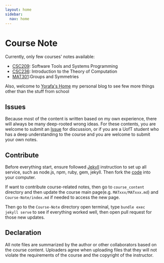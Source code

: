 ```yaml
---
layout: home
sidebar:
  nav: home
---
```


# Course Note

Currently, only few courses' notes available:
- [CSC209](./course_content/CSC209/CSC209): Software Tools and Systems Programming
- [CSC236](./course_content/CSC236/CSC236): Introduction to the Theory of Computation
- [MAT301](./course_content/MAT301/MAT301):Groups and Symmetries 

Also, welcome to [Yorafa's Home](https://yorafa.com/) my personal blog to see few more things other than the stuff from school
## Issues

Because most of the content is written based on my own experience, there will always be many deep-rooted wrong ideas. For these contents, you are welcome to submit an [Issue](https://github.com/Yorafa/Course-Note/issues) for discussion, or if you are a UofT student who has a deep understanding to the course and you are welcome to submit your own notes.

## Contribute

Before everything start, ensure followed [Jekyll](https://jekyllrb.com/) instruction to set up all service, such as node.js, npm, ruby, gem, jekyll. Then fork the [code](https://github.com/Yorafa/Course-Note) into your computer.

If want to contribute course-related notes, then go to `course_content` directory and then update the course main page(e.g. `MATxxx/MATxxx.md`)  and `Course-Note/index.md` if needed to access the new page.

Then go to the `Course-Note` directory open terminal, type `bundle exec jekyll serve` to see if everything worked well, then open pull request for those new updates.

## Declaration

All note files are summarized by the author or other collaborators based on the course content.
Uploaders agree when uploading files that they will not violate the requirements of the course and the copyright of the instructor.
